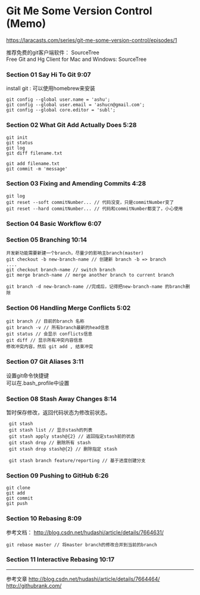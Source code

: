 # Git Me Some Version Control (Memo)      
https://laracasts.com/series/git-me-some-version-control/episodes/1     
  
推荐免费的git客户端软件： SourceTree   
Free Git and Hg Client for Mac and Windows: SourceTree  

### Section 01 Say Hi To Git 9:07   
install git : 可以使用homebrew来安装   
````  
git config --global user.name = 'ashu';
git config --global user.email = 'ashucn@gmail.com';
git config --global core.editor = 'subl';
````  
  
### Section 02 What Git Add Actually Does 5:28  
````  
git init
git status
git log
git diff filename.txt

git add filename.txt
git commit -m 'message'

````  

### Section 03 Fixing and Amending Commits 4:28  
````  
git log
git reset --soft commitNumber... // 代码没变，只是commitNumber变了
git reset --hard commitNumber... // 代码和commitNumber都变了，小心使用

````  

### Section 04 Basic Workflow 6:07  


### Section 05 Branching 10:14  
````  
开发新功能需要新建一个branch，尽量少的影响主branch(master)
git checkout -b new-branch-name // 创建新 branch -b => branch
....
git checkout branch-name // switch branch
git merge branch-name // merge another branch to current branch

git branch -d new-branch-name //完成后，记得把new-branch-name 的branch删除 

````  

### Section 06 Handling Merge Conflicts 5:02  
````  
git branch // 目前的branch 名称
git branch -v // 所有branch最新的head信息
git status // 会显示 conflicts信息
git diff // 显示所有冲突内容信息
修改冲突内容，然后 git add , 结束冲突
````  

### Section 07 Git Aliases 3:11   
设置git命令快捷键   
可以在.bash_profile中设置   

### Section 08 Stash Away Changes 8:14    
暂时保存修改，返回代码状态为修改前状态。
````  
 git stash
 git stash list // 显示stash的列表 
 git stash apply stash@{2} // 返回指定stash前的状态
 git stash drop // 删除所有 stash
 git stash drop stash@{2} // 删除指定 stash 

 git stash branch feature/reporting // 基于进度创建分支  
````  

### Section 09 Pushing to GitHub 6:26  
````  
git clone
git add
git commit 
git push
````  
  

### Section 10 Rebasing 8:09   
参考文档： http://blog.csdn.net/hudashi/article/details/7664631/   
````  
git rebase master // 将master branch的修改合并到当前的branch  
````  
 

### Section 11 Interactive Rebasing 10:17  


------
参考文章 
http://blog.csdn.net/hudashi/article/details/7664464/
http://githubrank.com/

